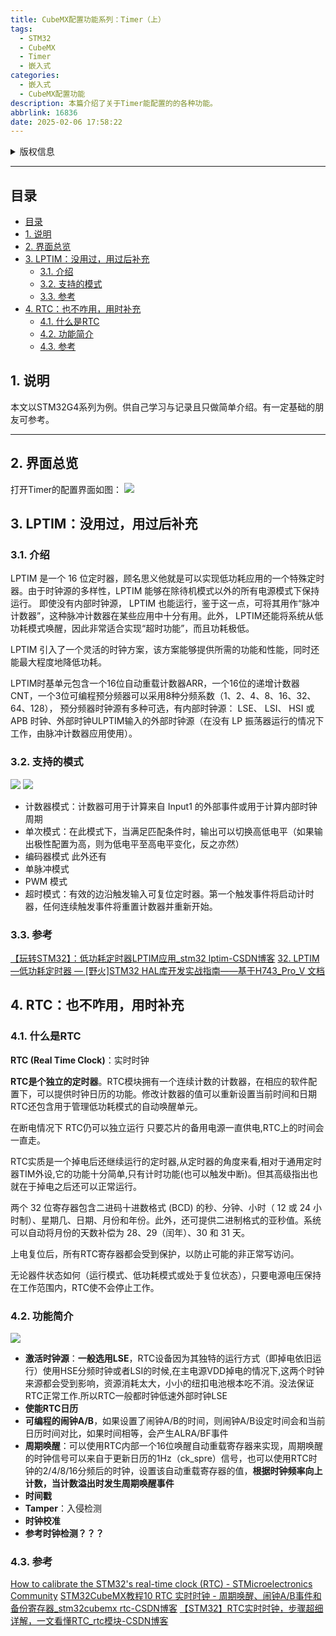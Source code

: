```yaml
---
title: CubeMX配置功能系列：Timer（上）
tags:
  - STM32
  - CubeMX
  - Timer
  - 嵌入式
categories:
  - 嵌入式
  - CubeMX配置功能
description: 本篇介绍了关于Timer能配置的的各种功能。
abbrlink: 16836
date: 2025-02-06 17:58:22
---
```

<details>

<summary>版权信息</summary>

:::warning

本文章为博主原创文章。遵循 [CC 4.0 BY-SA](https://creativecommons.org/licenses/by-sa/4.0/deed.zh-hans) 版权协议，转载请附上原文出处链接和本声明。

:::

</details>

---

## 目录
- [目录](#目录)
- [1. 说明](#1-说明)
- [2. 界面总览](#2-界面总览)
- [3. LPTIM：没用过，用过后补充](#3-lptim没用过用过后补充)
  - [3.1. 介绍](#31-介绍)
  - [3.2. 支持的模式](#32-支持的模式)
  - [3.3. 参考](#33-参考)
- [4. RTC：也不咋用，用时补充](#4-rtc也不咋用用时补充)
  - [4.1. 什么是RTC](#41-什么是rtc)
  - [4.2. 功能简介](#42-功能简介)
  - [4.3. 参考](#43-参考)


## 1. 说明

本文以STM32G4系列为例。供自己学习与记录且只做简单介绍。有一定基础的朋友可参考。

--- 

## 2. 界面总览

打开Timer的配置界面如图：
![](Snipaste_2025-02-06_18-21-03.png)

## 3. LPTIM：没用过，用过后补充

### 3.1. 介绍

LPTIM 是一个 16 位定时器，顾名思义他就是可以实现低功耗应用的一个特殊定时器。由于时钟源的多样性，LPTIM 能够在除待机模式以外的所有电源模式下保持运行。 即使没有内部时钟源， LPTIM 也能运行，鉴于这一点，可将其用作“脉冲计数器”，这种脉冲计数器在某些应用中十分有用。此外， LPTIM还能将系统从低功耗模式唤醒，因此非常适合实现“超时功能”，而且功耗极低。

LPTIM 引入了一个灵活的时钟方案，该方案能够提供所需的功能和性能，同时还能最大程度地降低功耗。

LPTIM时基单元包含一个16位自动重载计数器ARR，一个16位的递增计数器CNT，一个3位可编程预分频器可以采用8种分频系数（1、2、4、8、16、32、64、128）， 预分频器时钟源有多种可选，有内部时钟源： LSE、 LSI、 HSI 或 APB 时钟、外部时钟ULPTIM输入的外部时钟源（在没有 LP 振荡器运行的情况下工作，由脉冲计数器应用使用）。

### 3.2. 支持的模式

![](Snipaste_2025-02-06_18-22-29.png)
![](Snipaste_2025-02-06_18-23-44.png)

- 计数器模式：计数器可用于计算来自 Input1 的外部事件或用于计算内部时钟周期
- 单次模式：在此模式下，当满足匹配条件时，输出可以切换高低电平（如果输出极性配置为高，则为低电平至高电平变化，反之亦然）
-  编码器模式
此外还有
- 单脉冲模式
- PWM 模式 
-  超时模式：有效的边沿触发输入可复位定时器。第一个触发事件将启动计时器，任何连续触发事件将重置计数器并重新开始。

### 3.3. 参考
[【玩转STM32】：低功耗定时器LPTIM应用_stm32 lptim-CSDN博客](https://blog.csdn.net/qq_42965739/article/details/113532039)
[32. LPTIM—低功耗定时器 — [野火]STM32 HAL库开发实战指南——基于H743_Pro_V 文档](https://doc.embedfire.com/mcu/stm32/h743prov/hal/zh/latest/book/LPTIM.html)


## 4. RTC：也不咋用，用时补充

### 4.1. 什么是RTC

**RTC (Real Time Clock)**：实时时钟

**RTC是个独立的定时器**。RTC模块拥有一个连续计数的计数器，在相应的软件配置下，可以提供时钟日历的功能。修改计数器的值可以重新设置当前时间和日期 RTC还包含用于管理低功耗模式的自动唤醒单元。

在断电情况下 RTC仍可以独立运行 只要芯片的备用电源一直供电,RTC上的时间会一直走。

RTC实质是一个掉电后还继续运行的定时器,从定时器的角度来看,相对于通用定时器TIM外设,它的功能十分简单,只有计时功能(也可以触发中断)。但其高级指出也就在于掉电之后还可以正常运行。

两个 32 位寄存器包含二进码十进数格式 (BCD) 的秒、分钟、小时（ 12 或 24 小时制）、星期几、日期、月份和年份。此外，还可提供二进制格式的亚秒值。系统可以自动将月份的天数补偿为 28、29（闰年）、30 和 31 天。

上电复位后，所有RTC寄存器都会受到保护，以防止可能的非正常写访问。

无论器件状态如何（运行模式、低功耗模式或处于复位状态），只要电源电压保持在工作范围内，RTC使不会停止工作。

### 4.2. 功能简介

![](Snipaste_2025-02-06_18-46-47.png)

- **激活时钟源**：**一般选用LSE**，RTC设备因为其独特的运行方式（即掉电依旧运行）使用HSE分频时钟或者LSI的时候,在主电源VDD掉电的情况下,这两个时钟来源都会受到影响，资源消耗太大，小小的纽扣电池根本吃不消。没法保证RTC正常工作.所以RTC一般都时钟低速外部时钟LSE
- **使能RTC日历**
- **可编程的闹钟A/B**，如果设置了闹钟A/B的时间，则闹钟A/B设定时间会和当前日历时间对比，如果时间相等，会产生ALRA/BF事件
- **周期唤醒**：可以使用RTC内部一个16位唤醒自动重载寄存器来实现，周期唤醒的时钟信号可以来自于更新日历的1Hz（ck_spre）信号，也可以使用RTC时钟的2/4/8/16分频后的时钟，设置该自动重载寄存器的值，**根据时钟频率向上计数，当计数溢出时发生周期唤醒事件**
- **时间戳**
- **Tamper**：入侵检测
- **时钟校准**
- **参考时钟检测？？？**

### 4.3. </a>参考
[How to calibrate the STM32's real-time clock (RTC) - STMicroelectronics Community](https://community.st.com/t5/stm32-mcus/how-to-calibrate-the-stm32-s-real-time-clock-rtc/ta-p/744958)
[STM32CubeMX教程10 RTC 实时时钟 - 周期唤醒、闹钟A/B事件和备份寄存器_stm32cubemx rtc-CSDN博客](https://blog.csdn.net/lc_guo/article/details/135225854)
[【STM32】RTC实时时钟，步骤超细详解，一文看懂RTC_rtc模块-CSDN博客](https://blog.csdn.net/as480133937/article/details/105026033)

